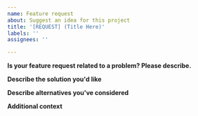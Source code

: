 ```yaml
---
name: Feature request
about: Suggest an idea for this project
title: '[REQUEST] (Title Here)'
labels: ''
assignees: ''

---
```

<!-- Please fill out all fields.  -->

**Is your feature request related to a problem? Please describe.**
<!-- A clear and concise description of what the problem is. Ex. I'm always frustrated when [...] -->

**Describe the solution you'd like**
<!-- A clear and concise description of what you want to happen. -->

**Describe alternatives you've considered**
<!-- A clear and concise description of any alternative solutions or features you've considered. -->

**Additional context** <!--OPTIONAL-->
<!-- Add any other context or screenshots about the feature request here. -->
